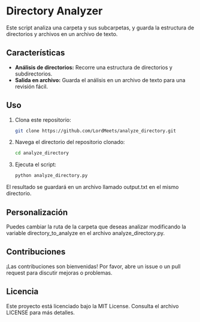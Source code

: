 # Directory Analyzer

Este script analiza una carpeta y sus subcarpetas, y guarda la estructura de directorios y archivos en un archivo de texto.

## Características

- **Análisis de directorios:** Recorre una estructura de directorios y subdirectorios.
- **Salida en archivo:** Guarda el análisis en un archivo de texto para una revisión fácil.

## Uso

1. Clona este repositorio:
   ```bash
   git clone https://github.com/LordMeets/analyze_directory.git
   
2. Navega el directorio del repositorio clonado:
    ```bash
   cd analyze_directory

3. Ejecuta el script:
    ```bash
    python analyze_directory.py

El resultado se guardará en un archivo llamado output.txt en el mismo directorio.

## Personalización

Puedes cambiar la ruta de la carpeta que deseas analizar modificando la variable directory_to_analyze en el archivo
analyze_directory.py.

## Contribuciones
¡Las contribuciones son bienvenidas! Por favor, abre un issue o un pull request para discutir mejoras o problemas.

## Licencia
Este proyecto está licenciado bajo la MIT License. Consulta el archivo LICENSE para más detalles.

